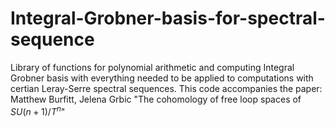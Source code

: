 # Integral-Grobner-basis-for-spectral-sequence
Library of functions for polynomial arithmetic and computing Integral Grobner basis with everything needed to be applied to computations with certian Leray-Serre spectral sequences.  This code accompanies the paper: Matthew Burfitt, Jelena Grbic "The cohomology of free loop spaces of $SU(n+1)/T^n$"
